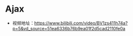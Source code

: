 # Ajax

- 视频地址：https://www.bilibili.com/video/BV1zs411h74a?p=5&vd_source=51ea6336b76b9ea01f2d5cad2110fe0a
